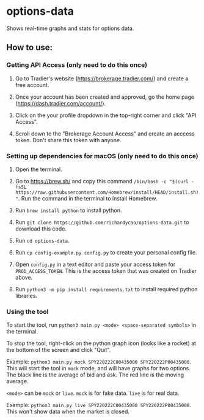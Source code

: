 # options-data

Shows real-time graphs and stats for options data.

## How to use:

### Getting API Access (only need to do this once)

1. Go to Tradier's website (https://brokerage.tradier.com/) and create a free account.

2. Once your account has been created and approved, go the home page (https://dash.tradier.com/account/<your account id>).

3. Click on the your profile dropdown in the top-right corner and click "API Access". 

4. Scroll down to the "Brokerage Account Access" and create an acccess token. Don't share this token with anyone. 

### Setting up dependencies for macOS (only need to do this once)

1. Open the terminal.

2. Go to https://brew.sh/ and copy this command `/bin/bash -c "$(curl -fsSL https://raw.githubusercontent.com/Homebrew/install/HEAD/install.sh)"`. Run the command in the terminal to install Homebrew.

3. Run `brew install python` to install python.

4. Run `git clone https://github.com/richardycao/options-data.git` to download this code.

5. Run `cd options-data`.

6. Run `cp config-example.py config.py` to create your personal config file.

7. Open `config.py` in a text editor and paste your access token for `PROD_ACCESS_TOKEN`. This is the access token that was created on Tradier above.

8. Run `python3 -m pip install requirements.txt` to install required python libraries.

### Using the tool

To start the tool, run `python3 main.py <mode> <space-separated symbols>` in the terminal.

To stop the tool, right-click on the python graph icon (looks like a rocket) at the bottom of the screen and click "Quit".

Example: `python3 main.py mock SPY220222C00435000 SPY220222P00435000`. This will start the tool in `mock` mode, and will have graphs for two options. The black line is the average of bid and ask. The red line is the moving average.

`<mode>` can be `mock` or `live`. `mock` is for fake data. `live` is for real data.

Example: `python3 main.py live SPY220222C00435000 SPY220222P00435000`. This won't show data when the market is closed.
